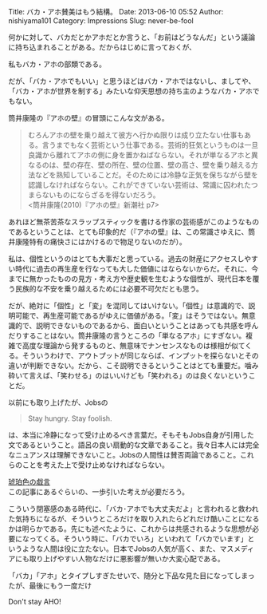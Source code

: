 Title: バカ・アホ賛美はもう結構。
Date: 2013-06-10 05:52
Author: nishiyama101
Category: Impressions
Slug: never-be-fool

何かに対して、バカだとかアホだとか言うと、「お前はどうなんだ」という議論に持ち込まれることがある。だからはじめに言っておくが、

私もバカ・アホの部類である。

だが、「バカ・アホでもいい」と思うほどはバカ・アホではないし、ましてや、「バカ・アホが世界を制する」みたいな仰天思想の持ち主のようなバカ・アホでもない。

筒井康隆の『アホの壁』の冒頭にこんな文がある。

> むろんアホの壁を乗り越えて彼方へ行かぬ限りは成り立たない仕事もある。言うまでもなく芸術という仕事である。芸術的狂気というものは一旦良識から離れてアホの側に身を置かねばならない。それが単なるアホと異なるのは、壁の存在、壁の所在、壁の位置、壁の高さ、壁を乗り越える方法などを熟知していることだ。そのためには冷静な正気を保ちながら壁を認識しなければならない。これができていない芸術は、常識に囚われたつまらないものにならざるを得ないだろう。  
>  \<筒井康隆(2010)『アホの壁』新潮社 p7\>

あれほど無茶苦茶なスラップスティックを書ける作家の芸術感がこのようなものであるということは、とても印象的だ（『アホの壁』は、この常識さゆえに、筒井康隆特有の痛快さにはかけるので物足りないのだが）。

私は、個性というのはとても大事だと思っている。過去の財産にアクセスしやすい時代に過去の再生産を行なっても大した価値にはならないからだ。それに、今までに無かったものの見方・考え方や歴史観を生むような個性が、現代日本を覆う民族的な不安を乗り越えるためには必要不可欠だとも思う。

だが、絶対に「個性」と「変」を混同してはいけない。「個性」は意識的で、説明可能で、再生産可能であるがゆえに価値がある。「変」はそうではない。無意識的で、説明できないものであるから、面白いということはあっても共感を呼んだりすることはない。筒井康隆の言うところの「単なるアホ」にすぎない。複雑で高度な理論から発するものと、無意味でナンセンスなものは様相が似てくる。そういうわけで、アウトプットが同じならば、インプットを探らないとその違いが判断できない。だから、こそ説明できるということはとても重要だ。噛み砕いて言えば、「笑わせる」のはいいけども「笑われる」のは良くないということだ。

以前にも取り上げたが、Jobsの

> Stay hungry. Stay foolish.

は、本当に冷静になって受け止めるべき言葉だ。そもそもJobs自身が引用した文であるということ。語呂の良い扇動的な文章であること。我々日本人には完全なニュアンスは理解できないこと。Jobsの人間性は賛否両論であること。これらのことを考えた上で受け止めなければならない。

[琥珀色の戯言][]  
この記事にあるぐらいの、一歩引いた考えが必要だろう。

こういう閉塞感のある時代に、「バカ･アホでも大丈夫だよ」と言われると救われた気持ちになるが、そういうところだけを取り入れたらどれだけ酷いことになるかは明らかである。先にも述べたように、これからは共感されるような思想が必要になってくる。そういう時に、「バカでいろ」といわれて「バカでいます」というような人間は役に立たない。日本でJobsの人気が高く、また、マスメディアにも取り上げやすい人物なだけに悪影響が無いか大変心配である。

「バカ」「アホ」とタイプしすぎたせいで、随分と下品な見た目になってしまったが、最後にもう一度だけ

Don't stay AHO!

  [琥珀色の戯言]: http://d.hatena.ne.jp/fujipon/20111016
